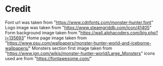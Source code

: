 # Credit

Font url was taken from "https://www.cdnfonts.com/monster-hunter.font"
Logo image was taken from "https://www.steamgriddb.com/icon/41405"
Form background image taken from "https://wall.alphacoders.com/big.php?i=135693"
Home page image taken from "https://www.psu.com/wallpapers/monster-hunter-world-and-iceborne-wallpapers/"
Monsters section first image taken from "https://www.ign.com/wikis/monster-hunter-world/Large_Monsters"
icons used are from "https://fontawesome.com/"
